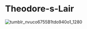 # Theodore-s-Lair
![tumblr_nvuco6755B1tdo940o1_1280](https://user-images.githubusercontent.com/116229514/228376917-5e714529-0a2f-4a70-ab67-3cec3ae4fef0.png)
